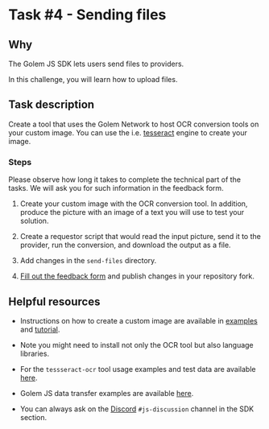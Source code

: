 # Task #4 - Sending files

## Why

The Golem JS SDK lets users send files to providers. 

In this challenge, you will learn how to upload files.

## Task description

Create a tool that uses the Golem Network to host OCR conversion tools on your custom image. You can use the i.e. [tesseract](https://github.com/tesseract-ocr/tesseract) engine to create your image.


### Steps

Please observe how long it takes to complete the technical part of the tasks. We will ask you for such information in the feedback form.

1. Create your custom image with the OCR conversion tool. In addition, produce the picture with an image of a text you will use to test your solution.

2. Create a requestor script that would read the input picture, send it to the provider, run the conversion, and download the output as a file.

3. Add changes in the `send-files` directory.

4. [Fill out the feedback form](./FEEDBACK.md) and publish changes in your repository fork.

## Helpful resources

- Instructions on how to create a custom image are available in [examples](https://docs.golem.network/docs/creators/javascript/examples) and [tutorial](https://docs.golem.network/docs/creators/javascript/tutorials/building-custom-image).

- Note you might need to install not only the OCR tool but also language libraries.

- For the `tessseract-ocr` tool usage examples and test data are available [here](https://tesseract-ocr.github.io/tessdoc/Command-Line-Usage.html#simplest-invocation-to-ocr-an-image).

- Golem JS data transfer examples are available [here](https://docs.golem.network/docs/creators/javascript/examples/transferring-data).

- You can always ask on the [Discord](https://chat.golem.network/) `#js-discussion` channel in the SDK section.
